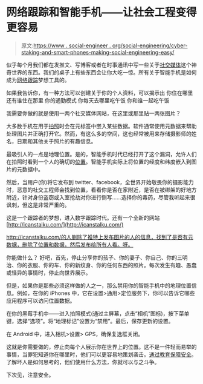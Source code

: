 # 网络跟踪和智能手机——让社会工程变得更容易

> 原文:[https://www . social-engineer . org/social-engineering/cyber-staking-and-smart-phones-making-social-engineering-easy/](https://www.social-engineer.org/social-engineering/cyber-stalking-and-smart-phones-making-social-engineering-easier/)

似乎每个月我们都在发推文、写博客或者在时事通讯中写一些关于[社交媒体](https://www.social-engineer.org/newsletter/Social-Engineer.Org%20Newsletter%20Vol.%2004%20Iss.%2049.htm)这个神奇世界的东西。我们的桌子上有些东西会让你大吃一惊。所有关于智能手机是如何成为[网络跟踪](https://www.social-engineer.org/how-tos/creepy-tools-for-social-engineers-and-information-gathering/)梦想工具的。

如果我告诉你，有一种方法可以创建关于你的个人资料，可以揭示出
你住在哪里
还有谁住在那里
你的通勤模式
你每天去哪里吃午饭
你和谁一起吃午饭

我需要你做的就是使用一两个社交媒体网站，在这里或那里贴一两张图片？

大多数手机在用于[拍照](https://www.social-engineer.org/framework/se-tools/physical/cameras/)时会在元标签中嵌入某些数据。软件通常使用元数据来帮助处理图片并正确打开它。然而，有这么多的空间，这也经常被用来存储摄影师的姓名，日期和其他关于照片的有趣信息。

最吸引人的一点是地理位置。是的，智能手机时代已经打开了这个漏洞，允许人们在拍照时看到一个人的确切的[位置](https://www.social-engineer.org/newsletter/SocialEngineerNewsletterVol01Is04.htm)。智能手机实际上将位置的经度和纬度嵌入到图片的元数据中。

然后，当用户(你)将它发布到 twitter、facebook，全世界开始敬畏你的摄影能力时，恶意的社交工程师会找到位置，看看你是否在家附近，是否在被绑架的好地方附近，针对身份盗窃或入室抢劫对你进行侧写……选择你的毒药，尽管我听起来很讽刺，但这是非常严重的。

这是一个跟踪者的梦想，进入数字跟踪时代。还有一个全新的网站[http://icanstalku.com/](http://icanstalku.com/)

http://icanstalku.com/的人删除了推特上发布图片的人的信息，找到了是否有元数据，删除了位置和数据，然后发布给所有人看。呀。

你能做什么？
好吧，首先，停止分享你的孩子、你的妻子、你自己、你的三明治、你的衣服、你的车、你的新纹身、你的任何东西的照片。每次发生有趣、愚蠢或怪异的事情时，停止向世界展示。

但是，如果你是那些必须这样做的人之一，那么禁用你的智能手机中的地理位置信息。例如，在你的 iPhones 中，它在设置>通用>定位服务下，你可以告诉它哪些应用程序可以访问位置数据。

在你的黑莓手机中——进入拍照模式(通过主屏幕，点击“相机”图标)，按下菜单键，选择“选项”。将“地理标记”设置为“禁用”。最后，保存更新的设置。

在 Android 中，进入相机>设置> GPS，确保复选框关闭。

这就是你需要做的，停止向每个人展示你在世界上的位置。这不是一件轻而易举的事情，当罪犯知道你在哪里时，他们可以更容易地策划袭击。[通过教育保障安全](https://www.social-engineer.org/)。了解坏人是如何思考的，他们使用什么方法，你就可以与之斗争。

下次见，注意安全。